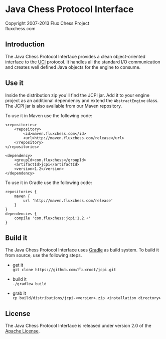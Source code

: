 Java Chess Protocol Interface
=============================

Copyright 2007-2013 Flux Chess Project  
fluxchess.com


Introduction
------------
The Java Chess Protocol Interface provides a clean object-oriented interface to
the [UCI] protocol. It handles all the standard I/O communication and creates
well defined Java objects for the engine to consume.


Use it
------
Inside the distribution zip you'll find the JCPI jar. Add it to your engine
project as an additional dependency and extend the `AbstractEngine` class. The
JCPI jar is also available from our Maven repository.

To use it in Maven use the following code:

    <repositories>
        <repository>
            <id>maven.fluxchess.com</id>
            <url>http://maven.fluxchess.com/release</url>
        </repository>
    </repositories>

    <dependency>
        <groupId>com.fluxchess</groupId>
        <artifactId>jcpi</artifactId>
        <version>1.2</version>
    </dependency>

To use it in Gradle use the following code:

    repositories {
        maven {
            url 'http://maven.fluxchess.com/release'
        }
    }
    dependencies {
        compile 'com.fluxchess:jcpi:1.2.+'
    }


Build it
--------
The Java Chess Protocol Interface uses [Gradle] as build system. To build it
from source, use the following steps.

- get it  
`git clone https://github.com/fluxroot/jcpi.git`

- build it  
`./gradlew build`

- grab it  
`cp build/distributions/jcpi-<version>.zip <installation directory>`


License
-------
The Java Chess Protocol Interface is released under version 2.0 of the
[Apache License].


[UCI]: http://www.shredderchess.com/chess-info/features/uci-universal-chess-interface.html
[Gradle]: http://gradle.org/
[Apache License]: http://www.apache.org/licenses/LICENSE-2.0
